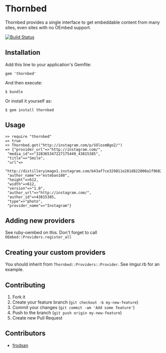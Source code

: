 # Thornbed

Thornbed provides a single interface to get embeddable content from many sites, even sites with no OEmbed support.

[![Build Status](https://travis-ci.org/eka/thornbed.png)](https://travis-ci.org/eka/thornbed)

## Installation

Add this line to your application's Gemfile:

    gem 'thornbed'

And then execute:

    $ bundle

Or install it yourself as:

    $ gem install thornbed

## Usage

    >> require "thornbed"
    => true
    >> Thornbed.get("http://instagram.com/p/SOlosmBgoZ/")
    => {"provider_url"=>"http://instagram.com/",
     "media_id"=>"328365347227175449_43815385",
     "title"=>"Smile",
     "url"=>
      "http://distilleryimage1.instagram.com/b43af7ce329811e281d822000a1f9682_7.jpg",
     "author_name"=>"esteban108",
     "height"=>612,
     "width"=>612,
     "version"=>"1.0",
     "author_url"=>"http://instagram.com/",
     "author_id"=>43815385,
     "type"=>"photo",
     "provider_name"=>"Instagram"}

## Adding new providers

See ruby-oembed on this. Don't forget to call `OEmbed::Providers.register_all`

## Creating your custom providers

You should inherit from `Thornbed::Providers::Provider`. See imgur.rb for an example.

## Contributing

1. Fork it
2. Create your feature branch (`git checkout -b my-new-feature`)
3. Commit your changes (`git commit -am 'Add some feature'`)
4. Push to the branch (`git push origin my-new-feature`)
5. Create new Pull Request


## Contributors

* [frodsan](https://github.com/frodsan)
